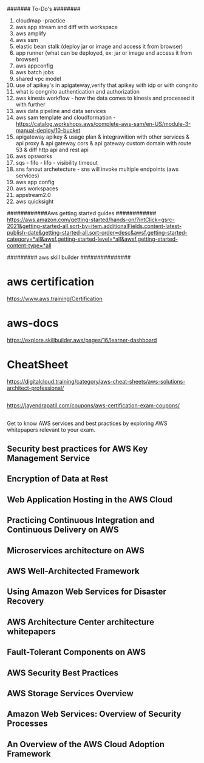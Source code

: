 ####### To-Do's ########
1. cloudmap -practice
2. aws app stream and diff with workspace
3. aws amplify
4. aws ssm 
5. elastic bean stalk (deploy jar or image and access it from browser)
6. app runner (what can be deployed, ex: jar or image and access it from browser)
7. aws appconfig
8. aws batch jobs
9. shared vpc model
10. use of apikey's in apigateway,verify that apikey with idp or with congnito
11. what is congnito authentication and authorization 
12. aws kinesis workflow - how the data comes to kinesis and processed it with further
13. aws data pipeline and data services
14. aws sam template and cloudformation - https://catalog.workshops.aws/complete-aws-sam/en-US/module-3-manual-deploy/10-bucket
15. apigateway apikey & usage plan & integrawition with other services & api proxy & api gateway cors & api gateway custom domain with route 53 & diff http api and rest api
17. aws opsworks 
18. sqs - fifo - lifo - visibility timeout 
19. sns fanout archetecture - sns will invoke multiple endpoints (aws services)
20. aws app config 
21. aws workspaces
22. appstream2.0
23. aws quicksight


############Aws getting started guides ############
https://aws.amazon.com/getting-started/hands-on/?intClick=gsrc-2021&getting-started-all.sort-by=item.additionalFields.content-latest-publish-date&getting-started-all.sort-order=desc&awsf.getting-started-category=*all&awsf.getting-started-level=*all&awsf.getting-started-content-type=*all

######### aws skill builder ###############




# aws certification 
https://www.aws.training/Certification

# aws-docs

https://explore.skillbuilder.aws/pages/16/learner-dashboard

# CheatSheet
https://digitalcloud.training/category/aws-cheat-sheets/aws-solutions-architect-professional/

##
https://jayendrapatil.com/coupons/aws-certification-exam-coupons/
##
Get to know AWS services and best practices by exploring AWS whitepapers relevant to your exam. 

## Security best practices for AWS Key Management Service
## Encryption of Data at Rest
## Web Application Hosting in the AWS Cloud
## Practicing Continuous Integration and Continuous Delivery on AWS
## Microservices architecture on AWS
## AWS Well-Architected Framework
## Using Amazon Web Services for Disaster Recovery
## AWS Architecture Center architecture whitepapers
## Fault-Tolerant Components on AWS
## AWS Security Best Practices
## AWS Storage Services Overview
## Amazon Web Services: Overview of Security Processes
## An Overview of the AWS Cloud Adoption Framework
